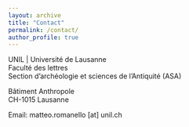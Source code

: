 ```yaml
---
layout: archive
title: "Contact"
permalink: /contact/
author_profile: true
---
```


UNIL | Université de Lausanne <br/>
Faculté des lettres <br/>
Section d’archéologie et sciences de l’Antiquité (ASA) <br/>

Bâtiment Anthropole <br/>
CH-1015 Lausanne <br/>

Email: matteo.romanello [at] unil.ch

